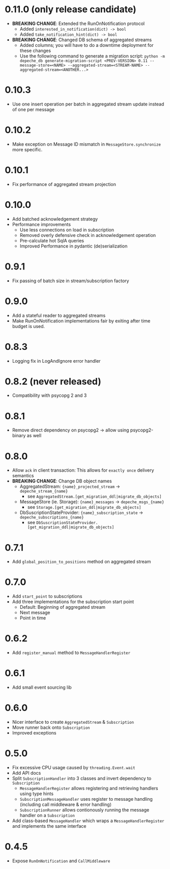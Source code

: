 # 0.11.0 (only release candidate)

* **BREAKING CHANGE**: Extended the RunOnNotification protocol
    * Added `interested_in_notification(dict) -> bool`
    * Added `take_notification_hint(dict) -> bool`
* **BREAKING CHANGE**: Changed DB schema of aggregated streams
    * Added columns; you will have to do a downtime deployment for these changes
    * Use the following command to generate a migration script:
      `python -m depeche_db generate-migration-script <PREV-VERSION> 0.11 --message-store=<NAME> --aggregated-stream=<STREAM-NAME> --aggregated-stream=<ANOTHER...>`

# 0.10.3

* Use one insert operation per batch in aggregated stream update instead of one per message

# 0.10.2

* Make exception on Message ID mismatch in `MessageStore.synchronize` more specific.

# 0.10.1

* Fix performance of aggregated stream projection

# 0.10.0

* Add batched acknowledgement strategy
* Performance improvements
    * Use less connections on load in subscription
    * Removed overly defensive check in acknowledgement operation
    * Pre-calculate hot SqlA queries
    * Improved Performance in pydantic (de)serialization

# 0.9.1

* Fix passing of batch size in stream/subscription factory

# 0.9.0

* Add a stateful reader to aggregated streams
* Make RunOnNotification implementations fair by exiting after time budget is used.

# 0.8.3

* Logging fix in LogAndIgnore error handler

# 0.8.2 (never released)

* Compatibility with psycopg 2 and 3

# 0.8.1

* Remove direct dependency on psycopg2 -> allow using psycopg2-binary as well

# 0.8.0

* Allow `ack` in client transaction: This allows for `exactly once` delivery semantics
* **BREAKING CHANGE**: Change DB object names
    * AggregatedStream: `{name}_projected_stream` -> `depeche_stream_{name}`
        * see `AggregatedStream.[get_migration_ddl|migrate_db_objects]`
    * MessageStore (ie. Storage): `{name}_messages` -> `depeche_msgs_{name}`
        * see `Storage.[get_migration_ddl|migrate_db_objects]`
    * DbSuscriptionStateProvider: `{name}_subscription_state` -> `depeche_subscriptions_{name}`
        * see `DbSuscriptionStateProvider.[get_migration_ddl|migrate_db_objects]`

# 0.7.1

* Add `global_position_to_positions` method on aggregated stream

# 0.7.0

* Add `start_point` to subscriptions
* Add three implementations for the subscription start point
    * Default: Beginning of aggregated stream
    * Next message
    * Point in time

# 0.6.2

* Add `register_manual` method to `MessageHandlerRegister`

# 0.6.1

* Add small event sourcing lib

# 0.6.0

* Nicer interface to create `AggregatedStream` & `Subscription`
* Move runner back onto `Subscription`
* Improved exceptions

# 0.5.0

* Fix excessive CPU usage caused by `threading.Event.wait`
* Add API docs
* Split `SubscriptionHandler` into 3 classes and invert dependency to `Subscription`
    * `MessageHandlerRegister` allows registering and retrieving handlers using type hints
    * `SubscriptionMessageHandler` uses register to message handling (including call middleware & error handling)
    * `SubscriptionRunner` allows contionously running the message handler on a `Subscription`
* Add class-based `MessageHandler` which wraps a `MessageHandlerRegister` and
  implements the same interface


# 0.4.5

* Expose `RunOnNotification` and `CallMiddleware`
